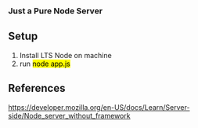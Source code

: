 ### Just a Pure Node Server ###

## Setup ##
1. Install LTS Node on machine
2. run <mark>node app.js</mark>

## References ##
https://developer.mozilla.org/en-US/docs/Learn/Server-side/Node_server_without_framework